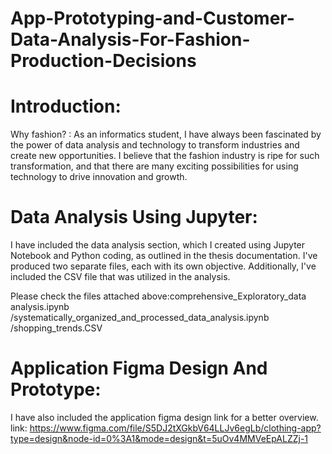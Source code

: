 # App-Prototyping-and-Customer-Data-Analysis-For-Fashion-Production-Decisions

# Introduction:

Why fashion? : As an informatics student, I have always been fascinated by the power
of data analysis and technology to transform industries and create new opportunities. I
believe that the fashion industry is ripe for such transformation, and that there are
many exciting possibilities for using technology to drive innovation and growth.

# Data Analysis Using Jupyter:

I have included the data analysis section, which I created using Jupyter Notebook and 
Python coding, as outlined in the thesis documentation. I've produced two separate 
files, each with its own objective. Additionally, I've included the CSV file 
that was utilized in the analysis.

Please check the files attached above:comprehensive_Exploratory_data analysis.ipynb /systematically_organized_and_processed_data_analysis.ipynb /shopping_trends.CSV

# Application Figma Design And Prototype:
I have also included the application figma design link for a better overview.
link: https://www.figma.com/file/S5DJ2tXGkbV64LLJv6egLb/clothing-app?type=design&node-id=0%3A1&mode=design&t=5uOv4MMVeEpALZZj-1


